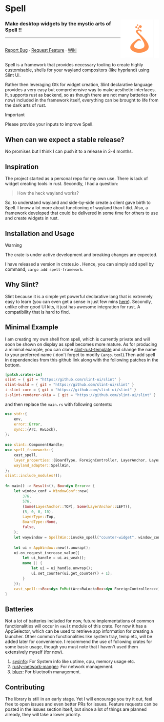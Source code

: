 # Spell

<img align="right" width="25%" src="https://raw.githubusercontent.com/VimYoung/Spell/main/spell-framework/assets/spell_trans.png">

<h3 align="left">Make desktop widgets by the mystic arts of Spell  !!</h3>
<hr>

<p align="left">
  <br />
  <a href="https://github.com/VimYoung/Spell/issues">Report Bug</a>
  ·
  <a href="https://github.com/VimYoung/Spell/discussions">Request Feature</a>
  ·
  <a href="https://docs.rs/spell-framework/latest/spell_framework/">Wiki</a>
  <br />
  <br />
</p>

Spell is a framework that provides necessary tooling to create highly customisable,
shells for your wayland compositors (like hyprland) using Slint UI.

Rather then leveraging Gtk for widget creation, Slint declarative language provides
a very easy but comprehensive way to make aesthetic interfaces. It, supports rust
as backend, so as though there are not many batteries (for now) included
in the framework itself, everything can be brought to life from the dark arts of
rust.

> [!IMPORTANT]
> Please provide your inputs to improve Spell.

## When can we expect a stable release?

No promises but I think I can push it to a release in 3-4 months.

## Inspiration

The project started as a personal repo for my own use. There is lack of widget
creating tools in rust. Secondly, I had a question:
> How the heck wayland works?

So, to understand wayland and side-by-side create a client gave birth to Spell.
I know a lot more about functioning of wayland than I did. Also, a framework
developed that could be delivered in some time for others to use and create widgets
in rust.

## Installation and Usage

> [!WARNING]
> The crate is under active development and breaking changes are expected.

I have released a version in crates.io . Hence, you can simply add spell by command, `cargo add spell-framework`.

## Why Slint?

Slint because it is a simple yet powerful declarative lang that is extremely
easy to learn (you can even get a sense in just few mins [here](https://docs.slint.dev/latest/docs/slint/guide/language/concepts/slint-language/)). Secondly, unlike
other good UI kits, it just has awesome integration for rust. A compatibility that
is hard to find.

## Minimal Example

I am creating my own shell from spell, which is currently private and will soon be shown
on display as spell becomes more mature. As for producing a minimal example, you can clone
[slint-rust-template](https://github.com/slint-ui/slint-rust-template/blob/main/src/main.rs) and change the name to your preferred name ( don't forget to modify `Cargo.toml`).Then add spell in dependencies
from this github link along with the following patches in the bottom.

```toml
[patch.crates-io]
slint = { git = "https://github.com/slint-ui/slint" }
slint-build = { git = "https://github.com/slint-ui/slint" }
i-slint-core = { git = "https://github.com/slint-ui/slint" }
i-slint-renderer-skia = { git = "https://github.com/slint-ui/slint" }
```

and then replace the `main.rs` with following contents:

```rust
use std::{
    env,
    error::Error,
    sync::{Arc, RwLock},
};

use slint::ComponentHandle;
use spell_framework::{
    cast_spell,
    layer_properties::{BoardType, ForeignController, LayerAnchor, LayerType, WindowConf},
    wayland_adapter::SpellWin,
};
slint::include_modules!();

fn main() -> Result<(), Box<dyn Error>> {
    let window_conf = WindowConf::new(
        376,
        576,
        (Some(LayerAnchor::TOP), Some(LayerAnchor::LEFT)),
        (5, 0, 0, 10),
        LayerType::Top,
        BoardType::None,
        false,
    );
    let waywindow = SpellWin::invoke_spell("counter-widget", window_conf);

    let ui = AppWindow::new().unwrap();
    ui.on_request_increase_value({
        let ui_handle = ui.as_weak();
        move || {
            let ui = ui_handle.unwrap();
            ui.set_counter(ui.get_counter() + 1);
        }
    });
    cast_spell::<Box<dyn FnMut(Arc<RwLock<Box<dyn ForeignController>>>)>>(waywindow, None, None)
}
```

## Batteries

Not a lot of batteries included for now, future implementations of common functionalities will occur
in `vault` module of this crate. For now it has a AppSelector, which can be used to retrieve app information
for creating a launcher. Other common functionalities like system tray, temp etc, will be added later for
convenience. I recommend the use of following crates for some basic usage, though you must note
that I haven't used them extensively myself (for now).

1. [sysinfo](https://crates.io/crates/sysinfo): For System info like uptime, cpu, memory usage etc.
2. [rusty-network-manger](https://crates.io/crates/rusty_network_manager): For network management.
3. [bluer](https://docs.rs/bluer/latest/bluer/): For bluetooth management.

## Contributing

The library is still in an early stage. Yet I will encourage you try it out, feel free to open issues and even better PRs for issues. Feature requests can be posted in the issues section itself, but since a lot of things are planned already, they will take a lower priority.
